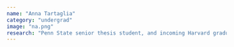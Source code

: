 ```yaml
---
name: "Anna Tartaglia"
category: "undergrad"
image: "na.png"
research: "Penn State senior thesis student, and incoming Harvard graduate student."
---
```

